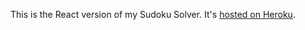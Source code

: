 This is the React version of my Sudoku Solver. It's [hosted on Heroku](https://mikes-react-sudoku-solver.herokuapp.com).
